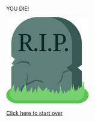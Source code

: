 YOU DIE!                           

![YOU DIED!](download.png)                




[Click here to start over](home.md)